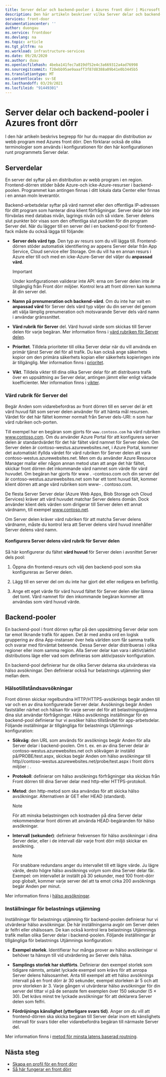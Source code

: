 ```yaml
---
title: Server delar och backend-pooler i Azures front dörr | Microsoft Docs
description: Den här artikeln beskriver vilka Server delar och backend-pooler som finns i konfiguration av front dörren.
services: front-door
documentationcenter: ''
author: duongau
ms.service: frontdoor
ms.devlang: na
ms.topic: article
ms.tgt_pltfrm: na
ms.workload: infrastructure-services
ms.date: 09/28/2020
ms.author: duau
ms.openlocfilehash: 4beba141fec7a819df52e4c3a669312a4ad76998
ms.sourcegitcommit: f28ebb95ae9aaaff3f87d8388a09b41e0b3445b5
ms.translationtype: MT
ms.contentlocale: sv-SE
ms.lasthandoff: 03/29/2021
ms.locfileid: "91449301"
---
```

# <a name="backends-and-backend-pools-in-azure-front-door"></a>Server delar och backend-pooler i Azures front dörr
I den här artikeln beskrivs begrepp för hur du mappar din distribution av webb program med Azures front dörr. Den förklarar också de olika terminologier som används i konfigurationen för den här konfigurationen runt programmets Server delar.

## <a name="backends"></a>Serverdelar
En server del syftar på en distribution av webb program i en region. Frontend-dörren stöder både Azure-och icke-Azure-resurser i backend-poolen. Programmet kan antingen finnas i ditt lokala data Center eller finnas i en annan moln leverantör.

Backend-arbetsdelar syftar på värd namnet eller den offentliga IP-adressen för ditt program som hanterar dina klient förfrågningar. Server delar bör inte förväxlas med databas nivån, lagrings nivån och så vidare. Server delens slut punkter bör visas som den offentliga slut punkten för din program Server del. När du lägger till en server del i en backend-pool för frontend-fack måste du också lägga till följande:

- **Server dels värd typ**. Den typ av resurs som du vill lägga till. Frontend-dörren stöder automatisk identifiering av appens Server delar från App Service, Cloud service eller Storage. Om du vill ha en annan resurs i Azure eller till och med en icke-Azure-Server del väljer du **anpassad värd**.

    >[!IMPORTANT]
    >Under konfigurationen validerar inte API: erna om Server delen inte är tillgänglig från Front dörr miljöer. Kontrol lera att front dörren kan komma åt din server del.

- **Namn på prenumeration och backend-värd**. Om du inte har valt en **anpassad värd** för Server dels värd typ väljer du din server del genom att välja lämplig prenumeration och motsvarande Server dels värd namn i användar gränssnittet.

- **Värd rubrik för Server** del. Värd huvud värde som skickas till Server delen för varje begäran. Mer information finns i [värd rubriken för Server delen](#hostheader).

- **Prioritet**. Tilldela prioriteter till olika Server delar när du vill använda en primär tjänst Server del för all trafik. Du kan också ange säkerhets kopior om den primära säkerhets kopian eller säkerhets kopieringen inte är tillgänglig. Mer information finns i [prioritet](front-door-routing-methods.md#priority).

- **Vikt**. Tilldela vikter till dina olika Server delar för att distribuera trafik över en uppsättning av Server delar, antingen jämnt eller enligt viktade koefficienter. Mer information finns i [vikter](front-door-routing-methods.md#weighted).

### <a name="backend-host-header"></a><a name = "hostheader"></a>Värd rubrik för Server del

Begär Anden som vidarebefordras av front dörren till en server del är ett värd huvud fält som server delen använder för att hämta mål resursen. Värdet för det här fältet kommer normalt från Server dels-URI: n som har värd rubriken och-porten.

Till exempel har en begäran som gjorts för `www.contoso.com` ha värd rubriken www.contoso.com. Om du använder Azure Portal för att konfigurera server delen är standardvärdet för det här fältet värd namnet för Server delen. Om Server delen är contoso-westus.azurewebsites.net, i Azure Portal, kommer det automatiskt ifyllda värdet för värd rubriken för Server delen att vara contoso-westus.azurewebsites.net. Men om du använder Azure Resource Manager mallar eller någon annan metod utan att ange det här fältet, skickar front dörren det inkommande värd namnet som värde för värd huvudet. Om begäran har gjorts för www \. -contoso.com och din server del är contoso-westus.azurewebsites.net som har ett tomt huvud fält, kommer klient dörren att ange värd rubriken som www- \. contoso.com.

De flesta Server Server delar (Azure Web Apps, Blob Storage och Cloud Services) kräver att värd huvudet matchar Server delens domän. Dock använder klient dels värden som dirigerar till Server delen ett annat värdnamn, till exempel www.contoso.net.

Om Server delen kräver värd rubriken för att matcha Server delens värdnamn, måste du kontrol lera att Server delens värd huvud innehåller Server delens värd namn.

#### <a name="configuring-the-backend-host-header-for-the-backend"></a>Konfigurera Server delens värd rubrik för Server delen

Så här konfigurerar du fältet **värd huvud** för Server delen i avsnittet Server dels pool:

1. Öppna din frontend-resurs och välj den backend-pool som ska konfigureras av Server delen.

2. Lägg till en server del om du inte har gjort det eller redigera en befintlig.

3. Ange ett eget värde för värd huvud fältet för Server delen eller lämna det tomt. Värd namnet för den inkommande begäran kommer att användas som värd huvud värde.

## <a name="backend-pools"></a>Backend-pooler
En backend-pool i front dörren syftar på den uppsättning Server delar som tar emot liknande trafik för appen. Det är med andra ord en logisk gruppering av dina App-instanser över hela världen som får samma trafik och svarar med förväntat beteende. Dessa Server delar distribueras i olika regioner eller inom samma region. Alla Server delar kan vara i aktivt/aktivt distributions läge eller vad som definieras som aktiv/passiv konfiguration.

En backend-pool definierar hur de olika Server delarna ska utvärderas via hälso avsökningar. Den definierar också hur belastnings utjämning sker mellan dem.

### <a name="health-probes"></a>Hälsotillståndsavsökningar
Front dörren skickar regelbundna HTTP/HTTPS-avsöknings begär anden till var och en av dina konfigurerade Server delar. Avsöknings begär Anden fastställer närhet och hälsan för varje server del för att belastningsutjämna dina slut användar förfrågningar. Hälso avsöknings inställningar för en backend-pool definierar hur vi avsöker hälso tillståndet för app-arbetsdelar. Följande inställningar är tillgängliga för belastnings Utjämnings konfiguration:

- **Sökväg**: den URL som används för avsöknings begär Anden för alla Server delar i backend-poolen. Om t. ex. en av dina Server delar är contoso-westus.azurewebsites.net och sökvägen är inställd på/PROBE/test.aspx, skickas begär Anden om hälso avsökningar till http//contoso-westus.azurewebsites.net/probe/test.aspx i front dörrs miljöer \: .

- **Protokoll**: definierar om hälso avsöknings förfrågningar ska skickas från Front dörren till dina Server delar med http-eller HTTPS-protokoll.

- **Metod**: den http-metod som ska användas för att skicka hälso avsökningar. Alternativen är GET eller HEAD (standard).
    > [!NOTE]
    > För att minska belastningen och kostnaden på dina Server delar rekommenderar front dörren att använda HEAD-begäranden för hälso avsökningar.

- **Intervall (sekunder)**: definierar frekvensen för hälso avsökningar i dina Server delar, eller i de intervall där varje front dörr miljö skickar en avsökning.

    >[!NOTE]
    >För snabbare redundans anger du intervallet till ett lägre värde. Ju lägre värde, desto högre hälso avsöknings volym som dina Server delar får. Exempel: om intervallet är inställt på 30 sekunder, med 100 front-dörr pop globalt, kommer varje server del att ta emot cirka 200 avsöknings begär Anden per minut.

Mer information finns i [hälso avsökningar](front-door-health-probes.md).

### <a name="load-balancing-settings"></a>Inställningar för belastnings utjämning
Inställningar för belastnings utjämning för backend-poolen definierar hur vi utvärderar hälso avsökningar. De här inställningarna avgör om Server delen är felfri eller ohälsosam. De kan också kontrol lera belastnings Utjämnings trafik mellan olika Server delar i backend-poolen. Följande inställningar är tillgängliga för belastnings Utjämnings konfiguration:

- **Exempel storlek**. Identifierar hur många prover av hälso avsökningar vi behöver ta hänsyn till vid utvärdering av Server dels hälsa.

- **Samplings storlek har slutförts**. Definierar den exempel storlek som tidigare nämnts, antalet lyckade exempel som krävs för att anropa Server delens hälsosamhet. Anta till exempel att ett hälso avsöknings intervall på en front dörr är 30 sekunder, exempel storleken är 5 och att prov storleken är 3. Varje gången vi utvärderar hälso avsökningar för din server del tittar vi på de senaste fem exemplen över 150 sekunder (5 × 30). Det krävs minst tre lyckade avsökningar för att deklarera Server delen som felfri.

- **Fördröjnings känslighet (ytterligare svars tid)**. Anger om du vill att frontend-dörren ska skicka begäran till Server delar inom ett känslighets intervall för svars tider eller vidarebefordra begäran till närmaste Server del.

Mer information finns i [metod för minsta latens baserad routning](front-door-routing-methods.md#latency).

## <a name="next-steps"></a>Nästa steg

- [Skapa en profil för en front dörr](quickstart-create-front-door.md)
- [Så här fungerar en front dörr](front-door-routing-architecture.md)
